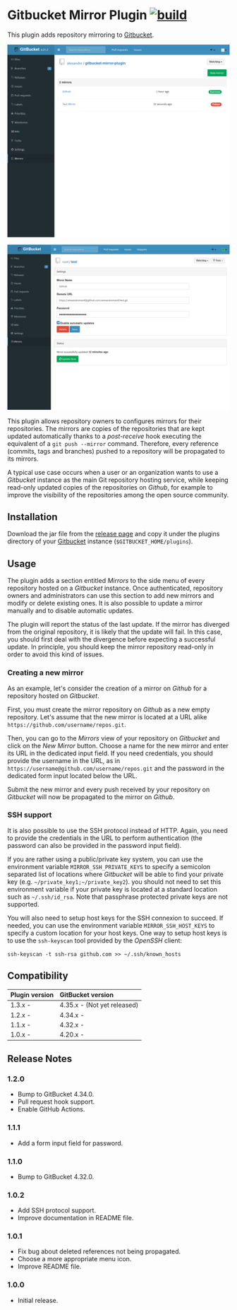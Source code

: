 # Gitbucket Mirror Plugin [![build](https://github.com/alexandremenif/gitbucket-mirror-plugin/workflows/build/badge.svg?branch=master)](https://github.com/alexandremenif/gitbucket-mirror-plugin/actions?query=workflow%3Abuild+branch%3Amaster)

This plugin adds repository mirroring to
[Gitbucket](https://gitbucket.github.io/).

![Mirror List](gitbucket-mirror-plugin_list.png)

![Mirror View](gitbucket-mirror-plugin_view.png)

This plugin allows repository owners to configures mirrors for their
repositories. The mirrors are copies of the repositories that are kept
updated automatically thanks to a *post-receive* hook executing the equivalent
of a `git push --mirror` command. Therefore, every reference (commits, tags
and branches) pushed to a repository will be propagated to its mirrors.

A typical use case occurs when a user or an organization wants to use a
*Gitbucket* instance as the main Git repository hosting service, while keeping
read-only updated copies of the repositories on *Github*, for example to
improve the visibility of the repositories among the open source community.

## Installation

Download the jar file from the 
[release page](https://github.com/alexandremenif/gitbucket-mirror-plugin/releases)
and copy it under the plugins directory of your
[Gitbucket](https://gitbucket.github.io/) instance (`$GITBUCKET_HOME/plugins`).

## Usage

The plugin adds a section entitled *Mirrors* to the side menu of every
repository hosted on a *Gitbucket* instance. Once authenticated, repository
owners and administrators can use this section to add new mirrors and modify
or delete existing ones. It is also possible to update a mirror manually and 
to disable automatic updates.

The plugin will report the status of the last update. If the mirror has diverged
from the original repository, it is likely that the update will fail.
In this case, you should first deal with the divergence before expecting a
successful update. In principle, you should keep the mirror repository
read-only in order to avoid this kind of issues.
 
### Creating a new mirror

As an example, let's consider the creation of a mirror on *Github* for a
repository hosted on *Gitbucket*.

First, you must create the mirror repository on *Github* as a new empty
repository. Let's assume that the new mirror is located at a URL alike
`https://github.com/username/repos.git`.

Then, you can go to the *Mirrors* view of your repository on *Gitbucket* and
click on the *New Mirror* button. Choose a name for the new mirror and enter
its URL in the dedicated input field. If you need credentials, you should
provide the username in the URL, as in 
`https://username@github.com/username/repos.git` and the password in the 
dedicated form input located below the URL.

Submit the new mirror and every push received by your repository on
*Gitbucket* will now be propagated to the mirror on *Github*.

### SSH support

It is also possible to use the SSH protocol instead of HTTP. Again, you need
to provide the credentials in the URL to perform authentication (the password
can also be provided in the password input field).

If you are rather using a public/private key system, you can use the
environment variable `MIRROR_SSH_PRIVATE_KEYS` to specify a semicolon
separated list of locations where *Gitbucket* will be able to find your
private key (e.g. `~/private_key1;~/private_key2`). you should not need to
set this environment variable if your private key is located at a standard
location such as `~/.ssh/id_rsa`. Note that passphrase protected private keys
are not supported. 

You will also need to setup host keys for the SSH connexion to succeed. If
needed, you can use the environment variable `MIRROR_SSH_HOST_KEYS` to
specify a custom location for your host keys. One way to setup host keys is
to use the `ssh-keyscan` tool provided by the *OpenSSH* client:
 
```
ssh-keyscan -t ssh-rsa github.com >> ~/.ssh/known_hosts
```

## Compatibility

Plugin version | GitBucket version
:--------------|:-----------------
1.3.x -        | 4.35.x - (Not yet released)
1.2.x -        | 4.34.x -
1.1.x -        | 4.32.x -
1.0.x -        | 4.20.x -

## Release Notes

### 1.2.0

- Bump to GitBucket 4.34.0.
- Pull request hook support.
- Enable GitHub Actions.

### 1.1.1

- Add a form input field for password.

### 1.1.0

- Bump to GitBucket 4.32.0.

### 1.0.2

- Add SSH protocol support.
- Improve documentation in README file.

### 1.0.1

- Fix bug about deleted references not being propagated.
- Choose a more appropriate menu icon.
- Improve README file.

### 1.0.0

- Initial release.
